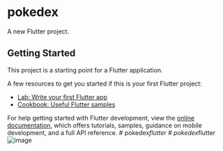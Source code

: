 # pokedex

A new Flutter project.

## Getting Started

This project is a starting point for a Flutter application.

A few resources to get you started if this is your first Flutter project:

- [Lab: Write your first Flutter app](https://docs.flutter.dev/get-started/codelab)
- [Cookbook: Useful Flutter samples](https://docs.flutter.dev/cookbook)

For help getting started with Flutter development, view the
[online documentation](https://docs.flutter.dev/), which offers tutorials,
samples, guidance on mobile development, and a full API reference.
#   p o k e d e x _ f l u t t e r 
 
 #   p o k e d e x _ f l u t t e r 
 
 ![image](https://github.com/user-attachments/assets/5b836432-77dd-4311-a859-820f7ba61c5c)
